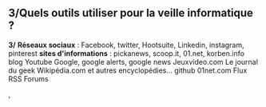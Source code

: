 
## 3/Quels outils utiliser pour la veille informatique ?

**3/** 
**Réseaux sociaux** : Facebook, twitter, Hootsuite, Linkedin, instagram, pinterest 
**sites d'informations** : pickanews, scoop.it, 01.net, korben.info
blog
Youtube 
Google, google alerts, google news
Jeuxvideo.com
Le journal du geek
Wikipédia.com et autres encyclopédies...
github
01net.com
Flux RSS
Forums


,


